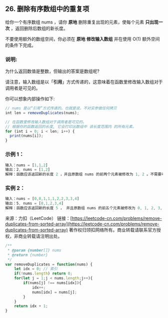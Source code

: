 ## 26. 删除有序数组中的重复项

给你一个有序数组 nums ，请你 **原地** 删除重复出现的元素，使每个元素 **只出现一次** ，返回删除后数组的新长度。

不要使用额外的数组空间，你必须在 **原地** **修改输入数组** 并在使用 O(1) 额外空间的条件下完成。

### 说明:

为什么返回数值是整数，但输出的答案是数组呢?

请注意，输入数组是以「**引用**」方式传递的，这意味着在函数里修改输入数组对于调用者是可见的。

你可以想象内部操作如下:

```js
// nums 是以“引用”方式传递的。也就是说，不对实参做任何拷贝
int len = removeDuplicates(nums);

// 在函数里修改输入数组对于调用者是可见的。
// 根据你的函数返回的长度, 它会打印出数组中 该长度范围内 的所有元素。
for (int i = 0; i < len; i++) {
  print(nums[i]);
}
```

### 示例 1：
```js
输入：nums = [1,1,2]
输出：2, nums = [1,2]
解释：函数应该返回新的长度 2 ，并且原数组 nums 的前两个元素被修改为 1, 2 。不需要考虑数组中超出新长度后面的元素。
```

### 实例 2：
```js
输入：nums = [0,0,1,1,1,2,2,3,3,4]
输出：5, nums = [0,1,2,3,4]
解释：函数应该返回新的长度 5 ， 并且原数组 nums 的前五个元素被修改为 0, 1, 2, 3, 4 。不需要考虑数组中超出新长度后面的元素。
```

来源：力扣（LeetCode）
链接：[https://leetcode-cn.com/problems/remove-duplicates-from-sorted-array](https://leetcode-cn.com/problems/remove-duplicates-from-sorted-array)
著作权归领扣网络所有。商业转载请联系官方授权，非商业转载请注明出处。

```js
/**
 * @param {number[]} nums
 * @return {number}
 */
var removeDuplicates = function(nums) {
	let idx = 0; // 索引
	if(!nums.length) return 0;
	for(let j = 1;j < nums.length;j++){
		if(nums[j] !== nums[idx]){
			idx++;
			nums[idx] = nums[j];
		}
	}
	return idx + 1;
}
```